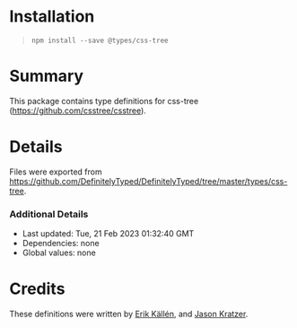 # Installation
> `npm install --save @types/css-tree`

# Summary
This package contains type definitions for css-tree (https://github.com/csstree/csstree).

# Details
Files were exported from https://github.com/DefinitelyTyped/DefinitelyTyped/tree/master/types/css-tree.

### Additional Details
 * Last updated: Tue, 21 Feb 2023 01:32:40 GMT
 * Dependencies: none
 * Global values: none

# Credits
These definitions were written by [Erik Källén](https://github.com/erik-kallen), and [Jason Kratzer](https://github.com/pyoor).
